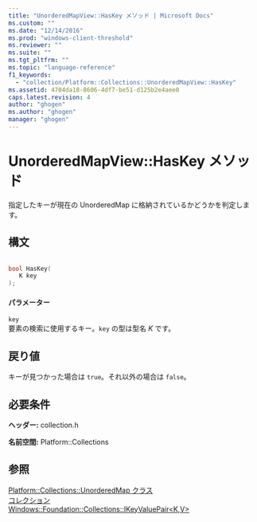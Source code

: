 ```yaml
---
title: "UnorderedMapView::HasKey メソッド | Microsoft Docs"
ms.custom: ""
ms.date: "12/14/2016"
ms.prod: "windows-client-threshold"
ms.reviewer: ""
ms.suite: ""
ms.tgt_pltfrm: ""
ms.topic: "language-reference"
f1_keywords: 
  - "collection/Platform::Collections::UnorderedMapView::HasKey"
ms.assetid: 4704da18-8606-4df7-be51-d125b2e4aee0
caps.latest.revision: 4
author: "ghogen"
ms.author: "ghogen"
manager: "ghogen"
---
```

# UnorderedMapView::HasKey メソッド
指定したキーが現在の UnorderedMap に格納されているかどうかを判定します。  
  
## 構文  
  
```cpp  
  
bool HasKey(  
   K key  
);  
```  
  
#### パラメーター  
 `key`  
 要素の検索に使用するキー。`key` の型は型名 *K* です。  
  
## 戻り値  
 キーが見つかった場合は `true`。それ以外の場合は `false`。  
  
## 必要条件  
 **ヘッダー:** collection.h  
  
 **名前空間:** Platform::Collections  
  
## 参照  
 [Platform::Collections::UnorderedMap クラス](../cppcx/platform-collections-unorderedmap-class.md)   
 [コレクション](../cppcx/collections-c-cx.md)   
 [Windows::Foundation::Collections::IKeyValuePair\<K,V\>](http://msdn.microsoft.com/library/windows/apps/br226031.aspx)